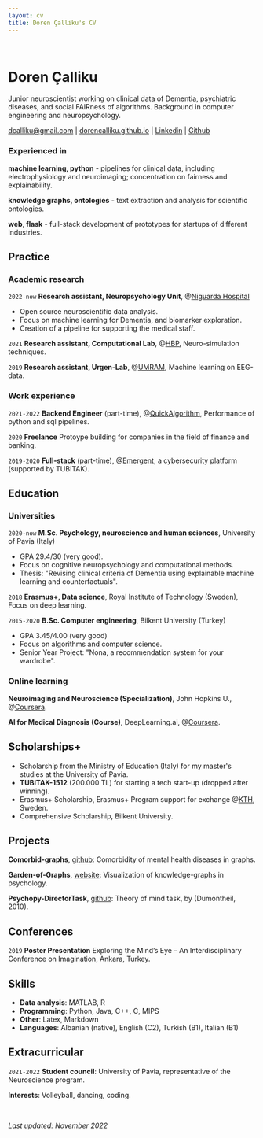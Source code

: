 ```yaml
---
layout: cv
title: Doren Çalliku's CV
---
```

<br>

# Doren Çalliku

Junior neuroscientist working on clinical data of Dementia, psychiatric diseases, and social FAIRness of algorithms. Background in computer engineering and neuropsychology. 

<div id="webaddress">
<a href="mailto:dcalliku@gmail.com">dcalliku@gmail.com</a>
| <a href="https://dorencalliku.github.io">dorencalliku.github.io</a>
| <a href="https://www.linkedin.com/in/doren-calliku-23a55623b/">Linkedin</a>
| <a href="https://github.com/DorenCalliku">Github</a>
</div>

### Experienced in

__machine learning, python__ - pipelines for clinical data, including electrophysiology and neuroimaging; concentration on fairness and explainability.

__knowledge graphs, ontologies__ - text extraction and analysis for scientific ontologies. 

__web, flask__ - full-stack development of prototypes for startups of different industries. 

## Practice

### Academic research

`2022-now`
__Research assistant, Neuropsychology Unit__, @<ins>[Niguarda Hospital](https://www.ospedaleniguarda.it/EN/)<ins>

- Open source neuroscientific data analysis.
- Focus on machine learning for Dementia, and biomarker exploration. 
- Creation of a pipeline for supporting the medical staff.  

`2021`
__Research assistant, Computational Lab__, @<ins>[HBP](https://dangelo.unipv.it/researchlab/projects/hbp/)</ins>, Neuro-simulation techniques.

`2019`
__Research assistant, Urgen-Lab__, @<ins>[UMRAM](http://umram.bilkent.edu.tr/index.php/research-groups/)</ins>, Machine learning on EEG-data.

### Work experience

`2021-2022`
__Backend Engineer__ (part-time), @<ins>[QuickAlgorithm](https://quickalgorithm.com/)</ins>, Performance of python and sql pipelines.

`2020`
__Freelance__ Protoype building for companies in the field of finance and banking.

`2019-2020`
__Full-stack__ (part-time), @<ins>[Emergent](https://emergentthreat.com/)</ins>, a cybersecurity platform (supported by TUBITAK).

## Education

### Universities

`2020-now`
__M.Sc. Psychology, neuroscience and human sciences__, University of Pavia (Italy)

- GPA 29.4/30 (very good).
- Focus on cognitive neuropsychology and computational methods.
- Thesis: "Revising clinical criteria of Dementia using explainable machine learning and counterfactuals".

`2018`
__Erasmus+, Data science__, Royal Institute of Technology (Sweden), Focus on deep learning.

`2015-2020`
__B.Sc. Computer engineering__, Bilkent University (Turkey)

- GPA 3.45/4.00 (very good)
- Focus on algorithms and computer science.
- Senior Year Project: "Nona, a recommendation system for your wardrobe".

### Online learning

__Neuroimaging and Neuroscience (Specialization)__, John Hopkins U., @<ins>[Coursera](https://www.coursera.org/specializations/computational-neuroscience)</ins>.

 __AI for Medical Diagnosis (Course)__, DeepLearning.ai, @<ins>[Coursera](https://www.coursera.org/learn/ai-for-medical-diagnosis)</ins>.

## Scholarships+

- Scholarship from the Ministry of Education (Italy) for my master's studies at the University of Pavia.
- __TUBITAK-1512__ (200.000 TL) for starting a tech start-up (dropped after winning).
- Erasmus+ Scholarship, Erasmus+ Program support for exchange @<ins>[KTH](https://www.kth.se/en)</ins>, Sweden.
- Comprehensive Scholarship, Bilkent University.

## Projects

 __Comorbid-graphs__, <ins>[github](https://github.com/DorenCalliku/comorbid-graphs)</ins>: Comorbidity of mental health diseases in graphs.

__Garden-of-Graphs__, <ins>[website](http://garden-of-graphs.herokuapp.com/)</ins>: Visualization of knowledge-graphs in psychology.

__Psychopy-DirectorTask__, <ins>[github](https://github.com/DorenCalliku/directortask)</ins>: Theory of mind task, by (Dumontheil, 2010).

## Conferences
 
`2019`
__Poster Presentation__ Exploring the Mind’s Eye – An Interdisciplinary Conference on Imagination, Ankara, Turkey.

## Skills
 
- __Data analysis__: MATLAB, R
- __Programming__: Python, Java, C++, C, MIPS
- __Other__: Latex, Markdown
- __Languages__: Albanian (native), English (C2), Turkish (B1), Italian (B1)
 
## Extracurricular
 
`2021-2022`
__Student council__: University of Pavia, representative of the Neuroscience program.

__Interests__: Volleyball, dancing, coding.


<br>
 
_Last updated: November 2022_


